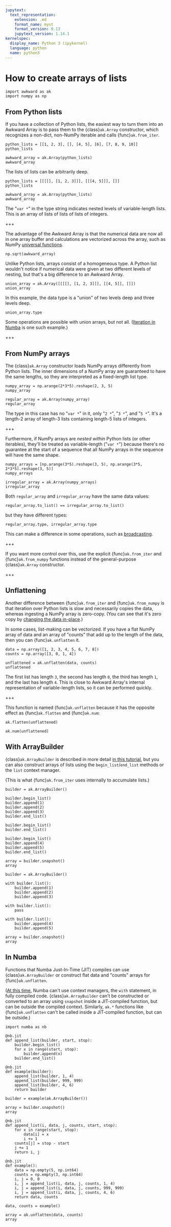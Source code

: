 ```yaml
---
jupytext:
  text_representation:
    extension: .md
    format_name: myst
    format_version: 0.13
    jupytext_version: 1.14.1
kernelspec:
  display_name: Python 3 (ipykernel)
  language: python
  name: python3
---
```


How to create arrays of lists
=============================

```{code-cell} ipython3
import awkward as ak
import numpy as np
```

From Python lists
-----------------

If you have a collection of Python lists, the easiest way to turn them into an Awkward Array is to pass them to the {class}`ak.Array` constructor, which recognizes a non-dict, non-NumPy iterable and calls {func}`ak.from_iter`.

```{code-cell} ipython3
python_lists = [[1, 2, 3], [], [4, 5], [6], [7, 8, 9, 10]]
python_lists
```

```{code-cell} ipython3
awkward_array = ak.Array(python_lists)
awkward_array
```

The lists of lists can be arbitrarily deep.

```{code-cell} ipython3
python_lists = [[[[], [1, 2, 3]]], [[[4, 5]]], []]
python_lists
```

```{code-cell} ipython3
awkward_array = ak.Array(python_lists)
awkward_array
```

The "`var *`" in the type string indicates nested levels of variable-length lists. This is an array of lists of lists of lists of integers.

+++

The advantage of the Awkward Array is that the numerical data are now all in one array buffer and calculations are vectorized across the array, such as NumPy [universal functions](https://numpy.org/doc/stable/reference/ufuncs.html).

```{code-cell} ipython3
np.sqrt(awkward_array)
```

Unlike Python lists, arrays consist of a homogeneous type. A Python list wouldn't notice if numerical data were given at two different levels of nesting, but that's a big difference to an Awkward Array.

```{code-cell} ipython3
union_array = ak.Array([[[[], [1, 2, 3]]], [[4, 5]], []])
union_array
```

In this example, the data type is a "union" of two levels deep and three levels deep.

```{code-cell} ipython3
union_array.type
```

Some operations are possible with union arrays, but not all. ([Iteration in Numba](https://github.com/scikit-hep/awkward-1.0/issues/174) is one such example.)

+++

From NumPy arrays
-----------------

The {class}`ak.Array` constructor loads NumPy arrays differently from Python lists. The inner dimensions of a NumPy array are guaranteed to have the same lengths, so they are interpreted as a fixed-length list type.

```{code-cell} ipython3
numpy_array = np.arange(2*3*5).reshape(2, 3, 5)
numpy_array
```

```{code-cell} ipython3
regular_array = ak.Array(numpy_array)
regular_array
```

The type in this case has no "`var *`" in it, only "`2 *`", "`3 *`", and "`5 *`". It's a length-2 array of length-3 lists containing length-5 lists of integers.

+++

Furthermore, if NumPy arrays are _nested within_ Python lists (or other iterables), they'll be treated as variable-length ("`var *`") because there's no guarantee at the start of a sequence that all NumPy arrays in the sequence will have the same shape.

```{code-cell} ipython3
numpy_arrays = [np.arange(3*5).reshape(3, 5), np.arange(3*5, 2*3*5).reshape(3, 5)]
numpy_arrays
```

```{code-cell} ipython3
irregular_array = ak.Array(numpy_arrays)
irregular_array
```

Both `regular_array` and `irregular_array` have the same data values:

```{code-cell} ipython3
regular_array.to_list() == irregular_array.to_list()
```

but they have different types:

```{code-cell} ipython3
regular_array.type, irregular_array.type
```

This can make a difference in some operations, such as [broadcasting](how-to-math-broadcasting).

+++

If you want more control over this, use the explicit {func}`ak.from_iter` and {func}`ak.from_numpy` functions instead of the general-purpose {class}`ak.Array` constructor.

+++

Unflattening
------------

Another difference between {func}`ak.from_iter` and {func}`ak.from_numpy` is that iteration over Python lists is slow and necessarily copies the data, whereas ingesting a NumPy array is zero-copy. (You can see that it's zero copy by [changing the data in-place](how-to-convert-numpy.html#mutability-of-awkward-arrays-from-numpy).)

In some cases, list-making can be vectorized. If you have a flat NumPy array of data and an array of "counts" that add up to the length of the data, then you can {func}`ak.unflatten` it.

```{code-cell} ipython3
data = np.array([1, 2, 3, 4, 5, 6, 7, 8])
counts = np.array([3, 0, 1, 4])

unflattened = ak.unflatten(data, counts)
unflattened
```

The first list has length `3`, the second has length `0`, the third has length `1`, and the last has length `4`. This is close to Awkward Array's internal representation of variable-length lists, so it can be performed quickly.

+++

This function is named {func}`ak.unflatten` because it has the opposite effect as {func}`ak.flatten` and {func}`ak.num`:

```{code-cell} ipython3
ak.flatten(unflattened)
```

```{code-cell} ipython3
ak.num(unflattened)
```

With ArrayBuilder
-----------------

{class}`ak.ArrayBuilder` is described in more detail [in this tutorial](how-to-create-arraybuilder), but you can also construct arrays of lists using the `begin_list`/`end_list` methods or the `list` context manager.

(This is what {func}`ak.from_iter` uses internally to accumulate lists.)

```{code-cell} ipython3
builder = ak.ArrayBuilder()

builder.begin_list()
builder.append(1)
builder.append(2)
builder.append(3)
builder.end_list()

builder.begin_list()
builder.end_list()

builder.begin_list()
builder.append(4)
builder.append(5)
builder.end_list()

array = builder.snapshot()
array
```

```{code-cell} ipython3
builder = ak.ArrayBuilder()

with builder.list():
    builder.append(1)
    builder.append(2)
    builder.append(3)

with builder.list():
    pass

with builder.list():
    builder.append(4)
    builder.append(5)

array = builder.snapshot()
array
```

In Numba
--------

Functions that Numba Just-In-Time (JIT) compiles can use {class}`ak.ArrayBuilder` or construct flat data and "counts" arrays for {func}`ak.unflatten`.

([At this time](https://numba.pydata.org/numba-doc/dev/reference/pysupported.html#language), Numba can't use context managers, the `with` statement, in fully compiled code. {class}`ak.ArrayBuilder` can't be constructed or converted to an array using `snapshot` inside a JIT-compiled function, but can be outside the compiled context. Similarly, `ak.*` functions like {func}`ak.unflatten` can't be called inside a JIT-compiled function, but can be outside.)

```{code-cell} ipython3
import numba as nb
```

```{code-cell} ipython3
@nb.jit
def append_list(builder, start, stop):
    builder.begin_list()
    for x in range(start, stop):
        builder.append(x)
    builder.end_list()

@nb.jit
def example(builder):
    append_list(builder, 1, 4)
    append_list(builder, 999, 999)
    append_list(builder, 4, 6)
    return builder

builder = example(ak.ArrayBuilder())

array = builder.snapshot()
array
```

```{code-cell} ipython3
@nb.jit
def append_list(i, data, j, counts, start, stop):
    for x in range(start, stop):
        data[i] = x
        i += 1
    counts[j] = stop - start
    j += 1
    return i, j

@nb.jit
def example():
    data = np.empty(5, np.int64)
    counts = np.empty(3, np.int64)
    i, j = 0, 0
    i, j = append_list(i, data, j, counts, 1, 4)
    i, j = append_list(i, data, j, counts, 999, 999)
    i, j = append_list(i, data, j, counts, 4, 6)
    return data, counts

data, counts = example()

array = ak.unflatten(data, counts)
array
```
